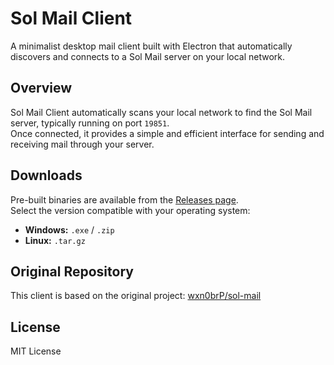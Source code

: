 # Sol Mail Client

A minimalist desktop mail client built with Electron that automatically discovers and connects to a Sol Mail server on your local network.

## Overview

Sol Mail Client automatically scans your local network to find the Sol Mail server, typically running on port `19851`.  
Once connected, it provides a simple and efficient interface for sending and receiving mail through your server.

## Downloads

Pre-built binaries are available from the [Releases page](https://github.com/wxn0brP/sol-mail/releases).  
Select the version compatible with your operating system:

- **Windows:** `.exe` / `.zip`  
- **Linux:** `.tar.gz`  

## Original Repository

This client is based on the original project: [wxn0brP/sol-mail](https://github.com/wxn0brP/sol-mail)

## License

MIT License